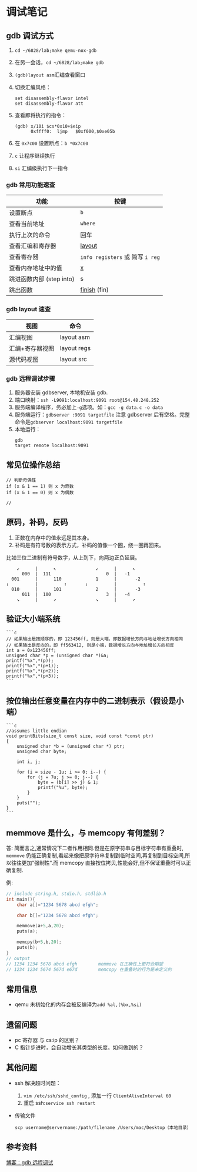 # 调试笔记

## gdb 调试方式
1. `cd ~/6828/lab;make qemu-nox-gdb`
2. 在另一会话，`cd ~/6828/lab;make gdb`
3. `(gdb)layout asm`汇编查看窗口
4. 切换汇编风格：
    ```
    set disassembly-flavor intel
    set disassembly-flavor att
    ```

4. 查看即将执行的指令：
    ```
    (gdb) x/10i $cs*0x10+$eip
          0xffff0: 	ljmp   $0xf000,$0xe05b
    ```

4. 在 `0x7c00` 设置断点：`b *0x7c00`
5. `c` 让程序继续执行
6. `si` 汇编级执行下一指令
   

### gdb 常用功能速查

功能 | 按键
---|---
设置断点 | `b`
查看当前地址 | `where`
执行上次的命令 | 回车
查看汇编和寄存器 | [layout](https://blog.csdn.net/zhangjs0322/article/details/10152279)
查看寄存器 | `info registers` 或 简写 `i reg`
查看内存地址中的值 | [x](https://www.cnblogs.com/tekkaman/p/3506120.html)
跳进函数内部 (step into) | s
跳出函数 | [finish](https://sourceware.org/gdb/current/onlinedocs/gdb/Continuing-and-Stepping.html#Continuing-and-Stepping) (fin)

### gdb layout 速查

视图 | 命令
---|---
汇编视图 | layout asm
汇编+寄存器视图 | layout regs
源代码视图 | layout src

### gdb 远程调试步骤

1. 服务器安装 gdbserver, 本地机安装 gdb.
2. 端口映射：`ssh -L9091:localhost:9091 root@154.48.248.252`
3. 服务端编译程序，务必加上`-g`选项。如：`gcc -g data.c -o data`
4. 服务端运行：`gdbserver :9091 targetfile` 注意 gdbserver 后有空格。完整命令是`gdbserver localhost:9091 targetfile`
5. 本地运行：
    ```
    gdb
    target remote localhost:9091
    ```

## 常见位操作总结

```
// 判断奇偶性
if (x & 1 == 1) 则 x 为奇数
if (x & 1 == 0) 则 x 为偶数

// 
```

## 原码，补码，反码

1. 正数在内存中的值永远是其本身。
2. 补码是有符号数的表示方式，补码的值像一个圈，绕一圈再回来。

比如三位二进制有符号数字，从上到下，向两边正负延展。
```
    ↙      |      ↖               ↙      |      ↖
      000  |  111                     0  |   -1
  001      |      110             1      |       -2
↓          |          ↑       ↓          |          ↑
  010      |      101             2      |       -3
      011  |  100                     3  |   -4
    ↘      |      ↗               ↘      |      ↗
```

## 验证大小端系统

    ```c
    // 如果输出是按顺序的，即 123456ff, 则是大端，即数据增长方向与地址增长方向相同
    // 如果输出是反向的，即 ff563412, 则是小端，数据增长方向与地址增长方向相反
    int a = 0x123456ff;
    unsigned char *p = (unsigned char *)&a;
    printf("%x",*(p));
    printf("%x",*(p+1));
    printf("%x",*(p+2));
    printf("%x",*(p+3));
    ```

## 按位输出任意变量在内存中的二进制表示（假设是小端）

    ```c
    //assumes little endian
    void printBits(size_t const size, void const *const ptr)
    {
        unsigned char *b = (unsigned char *) ptr;
        unsigned char byte;

        int i, j;

        for (i = size - 1u; i >= 0; i--) {
            for (j = 7u; j >= 0; j--) {
                byte = (b[i] >> j) & 1;
                printf("%u", byte);
            }
        }
        puts("");
    }
    ```

## memmove 是什么，与 memcopy 有何差别？

答: 简而言之,通常情况下二者作用相同.但是在原字符串与目标字符串有重叠时, `memmove` 仍能正确复制,看起来像把原字符串复制到临时空间,再复制到目标空间,所以往往更加"强制性".而 memcopy 直接按位拷贝,性能会好,但不保证重叠时可以正确复制.

例:

```c
// include string.h, stdio.h, stdlib.h
int main(){
    char a[]="1234 5678 abcd efgh";

    char b[]="1234 5678 abcd efgh";

    memmove(a+5,a,20);
    puts(a);

    memcpy(b+5,b,20);
    puts(b);
}
// output
// 1234 1234 5678 abcd efgh        memmove 在正确性上更符合期望
// 1234 1234 5674 567d e67d        memcopy 在重叠时的行为是未定义的
```

## 常用信息

- qemu 未初始化的内存会被反编译为`add %al,(%bx,%si) `

## 遗留问题

- pc 寄存器 与 cs:ip 的区别？
- C 指针步进时，会自动增长其类型的长度。如何做到的？

## 其他问题

- ssh 解决超时问题：

    1. `vim /etc/ssh/sshd_config` , 添加一行 `ClientAliveInterval 60`
    2. 重启 ssh:`service ssh restart`

- 传输文件
    
    ```
    scp username@servername:/path/filename /Users/mac/Desktop（本地目录）
    ```

## 参考资料

[博客：gdb 远程调试](https://medium.com/@spe_/debugging-c-c-programs-remotely-using-visual-studio-code-and-gdbserver-559d3434fb78)